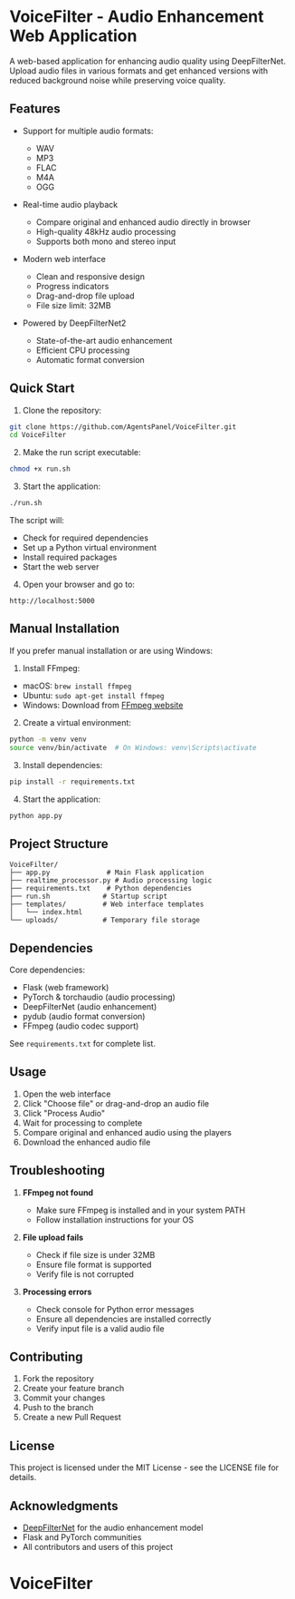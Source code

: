 # VoiceFilter - Audio Enhancement Web Application

A web-based application for enhancing audio quality using DeepFilterNet. Upload audio files in various formats and get enhanced versions with reduced background noise while preserving voice quality.

## Features

- Support for multiple audio formats:
  - WAV
  - MP3
  - FLAC
  - M4A
  - OGG

- Real-time audio playback
  - Compare original and enhanced audio directly in browser
  - High-quality 48kHz audio processing
  - Supports both mono and stereo input

- Modern web interface
  - Clean and responsive design
  - Progress indicators
  - Drag-and-drop file upload
  - File size limit: 32MB

- Powered by DeepFilterNet2
  - State-of-the-art audio enhancement
  - Efficient CPU processing
  - Automatic format conversion

## Quick Start

1. Clone the repository:
```bash
git clone https://github.com/AgentsPanel/VoiceFilter.git
cd VoiceFilter
```

2. Make the run script executable:
```bash
chmod +x run.sh
```

3. Start the application:
```bash
./run.sh
```

The script will:
- Check for required dependencies
- Set up a Python virtual environment
- Install required packages
- Start the web server

4. Open your browser and go to:
```
http://localhost:5000
```

## Manual Installation

If you prefer manual installation or are using Windows:

1. Install FFmpeg:
- macOS: `brew install ffmpeg`
- Ubuntu: `sudo apt-get install ffmpeg`
- Windows: Download from [FFmpeg website](https://ffmpeg.org/download.html)

2. Create a virtual environment:
```bash
python -m venv venv
source venv/bin/activate  # On Windows: venv\Scripts\activate
```

3. Install dependencies:
```bash
pip install -r requirements.txt
```

4. Start the application:
```bash
python app.py
```

## Project Structure

```
VoiceFilter/
├── app.py              # Main Flask application
├── realtime_processor.py # Audio processing logic
├── requirements.txt    # Python dependencies
├── run.sh             # Startup script
├── templates/         # Web interface templates
│   └── index.html
└── uploads/           # Temporary file storage
```

## Dependencies

Core dependencies:
- Flask (web framework)
- PyTorch & torchaudio (audio processing)
- DeepFilterNet (audio enhancement)
- pydub (audio format conversion)
- FFmpeg (audio codec support)

See `requirements.txt` for complete list.

## Usage

1. Open the web interface
2. Click "Choose file" or drag-and-drop an audio file
3. Click "Process Audio"
4. Wait for processing to complete
5. Compare original and enhanced audio using the players
6. Download the enhanced audio file

## Troubleshooting

1. **FFmpeg not found**
   - Make sure FFmpeg is installed and in your system PATH
   - Follow installation instructions for your OS

2. **File upload fails**
   - Check if file size is under 32MB
   - Ensure file format is supported
   - Verify file is not corrupted

3. **Processing errors**
   - Check console for Python error messages
   - Ensure all dependencies are installed correctly
   - Verify input file is a valid audio file

## Contributing

1. Fork the repository
2. Create your feature branch
3. Commit your changes
4. Push to the branch
5. Create a new Pull Request

## License

This project is licensed under the MIT License - see the LICENSE file for details.

## Acknowledgments

- [DeepFilterNet](https://github.com/Rikorose/DeepFilterNet) for the audio enhancement model
- Flask and PyTorch communities
- All contributors and users of this project
# VoiceFilter
